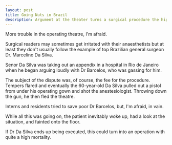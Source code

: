 ```yaml
---
layout: post
title: Going Nuts in Brazil
description: Argument at the theater turns a surgical procedure the highest mortality one.
---
```


More trouble in the operating theatre, I'm afraid.

Surgical readers may sometimes get irritated with their anaesthetists but at least they don't usually follow the example of top Brazilian general surgeon Dr. Marcelino Da Silva.

Senor Da Silva was taking out an appendix in a hospital in Rio de Janeiro when he began arguing loudly with Dr Barcelos, who was gassing for him. 

The subject of the dispute was, of course, the fee for the procedure.  Tempers flared and eventually the 60-year-old Da Silva pulled out a pistol from under his operating gown and shot the anestesiologist. Throwing down the gun, he then fled the theatre. 

Interns and residents tried to save poor Dr Barcelos, but, I'm afraid, in vain.

While all this was going on, the patient inevitably woke up, had a look at the situation, and fainted onto the floor.

If Dr Da Silva ends up being executed, this could turn into an operation with quite a high mortality. 
